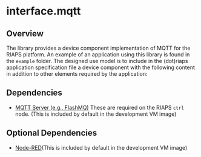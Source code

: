 # interface.mqtt

## Overview
The library provides a device component implementation of MQTT for the RIAPS platform.
An example of an application using this library is found in the `example` folder.
The designed use model is to include in the (dot)riaps application specification file a device component with the following content in addition to other elements required by the application:

## Dependencies
* [MQTT Server (e.g., FlashMQ)](https://www.flashmq.org/about/)
These are required on the RIAPS `ctrl` node. (This is included by default in the development VM image)

## Optional Dependencies
* [Node-RED](https://nodered.org/docs/getting-started/local)(This is included by default in the development VM image)
